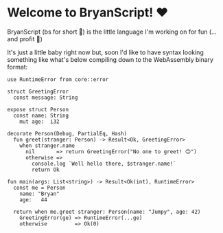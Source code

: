 # Welcome to BryanScript! ❤️

BryanScript (bs for short 🤭) is the little language I'm working on for fun (... and profit 🧐)

It's just a little baby right now but, soon I'd like to have syntax looking something like what's below compiling down to the WebAssembly binary format:

```bs
use RuntimeError from core::error

struct GreetingError
  const message: String

expose struct Person
  const name: String
    mut age:  i32
    
decorate Person(Debug, PartialEq, Hash)
  fun greet(stranger: Person) -> Result<Ok, GreetingError>
    when stranger.name
      nil       => return GreetingError("No one to greet! 🙃")
      otherwise =>
        console.log `Well hello there, $stranger.name!`
        return Ok
    
fun main(args: List<string>) -> Result<Ok(int), RuntimeError>
  const me = Person
    name: "Bryan"
    age:   44
    
  return when me.greet stranger: Person(name: "Jumpy", age: 42)
    GreetingError(ge) => RuntimeError(...ge)
    otherwise         => Ok(0)
```
